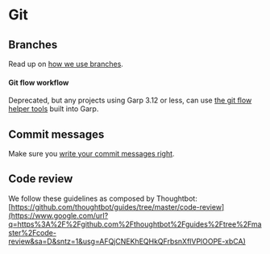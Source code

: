 # Git

## Branches

Read up on [how we use branches](branches/README.md).

#### Git flow workflow

Deprecated, but any projects using Garp 3.12 or less, can use [the git flow helper tools](git-flow/README.md) built into Garp.

## Commit messages

Make sure you [write your commit messages right](commit-message/README.md).



## Code review

We follow these guidelines as composed by Thoughtbot: [https://github.com/thoughtbot/guides/tree/master/code-review](https://www.google.com/url?q=https%3A%2F%2Fgithub.com%2Fthoughtbot%2Fguides%2Ftree%2Fmaster%2Fcode-review&sa=D&sntz=1&usg=AFQjCNEKhEQHkQFrbsnXflVPlOOPE-xbCA)

